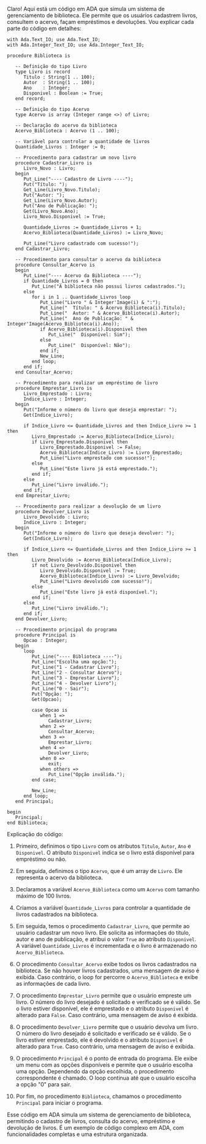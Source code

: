 Claro! Aqui está um código em ADA que simula um sistema de gerenciamento de biblioteca. Ele permite que os usuários cadastrem livros, consultem o acervo, façam empréstimos e devoluções. Vou explicar cada parte do código em detalhes:

```
with Ada.Text_IO; use Ada.Text_IO;
with Ada.Integer_Text_IO; use Ada.Integer_Text_IO;

procedure Biblioteca is

   -- Definição do tipo Livro
   type Livro is record
      Titulo : String(1 .. 100);
      Autor  : String(1 .. 100);
      Ano    : Integer;
      Disponivel : Boolean := True;
   end record;

   -- Definição do tipo Acervo
   type Acervo is array (Integer range <>) of Livro;

   -- Declaração do acervo da biblioteca
   Acervo_Biblioteca : Acervo (1 .. 100);

   -- Variável para controlar a quantidade de livros
   Quantidade_Livros : Integer := 0;

   -- Procedimento para cadastrar um novo livro
   procedure Cadastrar_Livro is
      Livro_Novo : Livro;
   begin
      Put_Line("---- Cadastro de Livro ----");
      Put("Título: ");
      Get_Line(Livro_Novo.Titulo);
      Put("Autor: ");
      Get_Line(Livro_Novo.Autor);
      Put("Ano de Publicação: ");
      Get(Livro_Novo.Ano);
      Livro_Novo.Disponivel := True;
      
      Quantidade_Livros := Quantidade_Livros + 1;
      Acervo_Biblioteca(Quantidade_Livros) := Livro_Novo;
      
      Put_Line("Livro cadastrado com sucesso!");
   end Cadastrar_Livro;

   -- Procedimento para consultar o acervo da biblioteca
   procedure Consultar_Acervo is
   begin
      Put_Line("---- Acervo da Biblioteca ----");
      if Quantidade_Livros = 0 then
         Put_Line("A biblioteca não possui livros cadastrados.");
      else
         for i in 1 .. Quantidade_Livros loop
            Put_Line("Livro " & Integer'Image(i) & ":");
            Put_Line("  Título: " & Acervo_Biblioteca(i).Titulo);
            Put_Line("  Autor: " & Acervo_Biblioteca(i).Autor);
            Put_Line("  Ano de Publicação: " & Integer'Image(Acervo_Biblioteca(i).Ano));
            if Acervo_Biblioteca(i).Disponivel then
               Put_Line("  Disponível: Sim");
            else
               Put_Line("  Disponível: Não");
            end if;
            New_Line;
         end loop;
      end if;
   end Consultar_Acervo;

   -- Procedimento para realizar um empréstimo de livro
   procedure Emprestar_Livro is
      Livro_Emprestado : Livro;
      Indice_Livro : Integer;
   begin
      Put("Informe o número do livro que deseja emprestar: ");
      Get(Indice_Livro);
      
      if Indice_Livro <= Quantidade_Livros and then Indice_Livro >= 1 then
         Livro_Emprestado := Acervo_Biblioteca(Indice_Livro);
         if Livro_Emprestado.Disponivel then
            Livro_Emprestado.Disponivel := False;
            Acervo_Biblioteca(Indice_Livro) := Livro_Emprestado;
            Put_Line("Livro emprestado com sucesso!");
         else
            Put_Line("Este livro já está emprestado.");
         end if;
      else
         Put_Line("Livro inválido.");
      end if;
   end Emprestar_Livro;

   -- Procedimento para realizar a devolução de um livro
   procedure Devolver_Livro is
      Livro_Devolvido : Livro;
      Indice_Livro : Integer;
   begin
      Put("Informe o número do livro que deseja devolver: ");
      Get(Indice_Livro);
      
      if Indice_Livro <= Quantidade_Livros and then Indice_Livro >= 1 then
         Livro_Devolvido := Acervo_Biblioteca(Indice_Livro);
         if not Livro_Devolvido.Disponivel then
            Livro_Devolvido.Disponivel := True;
            Acervo_Biblioteca(Indice_Livro) := Livro_Devolvido;
            Put_Line("Livro devolvido com sucesso!");
         else
            Put_Line("Este livro já está disponível.");
         end if;
      else
         Put_Line("Livro inválido.");
      end if;
   end Devolver_Livro;

   -- Procedimento principal do programa
   procedure Principal is
      Opcao : Integer;
   begin
      loop
         Put_Line("---- Biblioteca ----");
         Put_Line("Escolha uma opção:");
         Put_Line("1 - Cadastrar Livro");
         Put_Line("2 - Consultar Acervo");
         Put_Line("3 - Emprestar Livro");
         Put_Line("4 - Devolver Livro");
         Put_Line("0 - Sair");
         Put("Opção: ");
         Get(Opcao);

         case Opcao is
            when 1 =>
               Cadastrar_Livro;
            when 2 =>
               Consultar_Acervo;
            when 3 =>
               Emprestar_Livro;
            when 4 =>
               Devolver_Livro;
            when 0 =>
               exit;
            when others =>
               Put_Line("Opção inválida.");
         end case;

         New_Line;
      end loop;
   end Principal;

begin
   Principal;
end Biblioteca;
```

Explicação do código:

1. Primeiro, definimos o tipo `Livro` com os atributos `Titulo`, `Autor`, `Ano` e `Disponivel`. O atributo `Disponivel` indica se o livro está disponível para empréstimo ou não.

2. Em seguida, definimos o tipo `Acervo`, que é um array de `Livro`. Ele representa o acervo da biblioteca.

3. Declaramos a variável `Acervo_Biblioteca` como um `Acervo` com tamanho máximo de 100 livros.

4. Criamos a variável `Quantidade_Livros` para controlar a quantidade de livros cadastrados na biblioteca.

5. Em seguida, temos o procedimento `Cadastrar_Livro`, que permite ao usuário cadastrar um novo livro. Ele solicita as informações do título, autor e ano de publicação, e atribui o valor `True` ao atributo `Disponivel`. A variável `Quantidade_Livros` é incrementada e o livro é armazenado no `Acervo_Biblioteca`.

6. O procedimento `Consultar_Acervo` exibe todos os livros cadastrados na biblioteca. Se não houver livros cadastrados, uma mensagem de aviso é exibida. Caso contrário, o loop for percorre o `Acervo_Biblioteca` e exibe as informações de cada livro.

7. O procedimento `Emprestar_Livro` permite que o usuário empreste um livro. O número do livro desejado é solicitado e verificado se é válido. Se o livro estiver disponível, ele é emprestado e o atributo `Disponivel` é alterado para `False`. Caso contrário, uma mensagem de aviso é exibida.

8. O procedimento `Devolver_Livro` permite que o usuário devolva um livro. O número do livro desejado é solicitado e verificado se é válido. Se o livro estiver emprestado, ele é devolvido e o atributo `Disponivel` é alterado para `True`. Caso contrário, uma mensagem de aviso é exibida.

9. O procedimento `Principal` é o ponto de entrada do programa. Ele exibe um menu com as opções disponíveis e permite que o usuário escolha uma opção. Dependendo da opção escolhida, o procedimento correspondente é chamado. O loop continua até que o usuário escolha a opção "0" para sair.

10. Por fim, no procedimento `Biblioteca`, chamamos o procedimento `Principal` para iniciar o programa.

Esse código em ADA simula um sistema de gerenciamento de biblioteca, permitindo o cadastro de livros, consulta do acervo, empréstimo e devolução de livros. É um exemplo de código complexo em ADA, com funcionalidades completas e uma estrutura organizada.